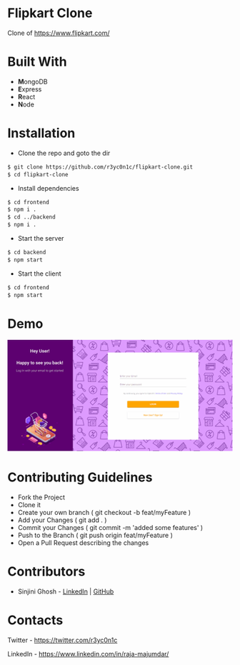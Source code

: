 # Flipkart Clone
Clone of https://www.flipkart.com/

# Built With

- **M**ongoDB
- **E**xpress
- **R**eact
- **N**ode

# Installation

- Clone the repo and goto the dir
```sh
$ git clone https://github.com/r3yc0n1c/flipkart-clone.git
$ cd flipkart-clone
```
- Install dependencies
```sh
$ cd frontend
$ npm i .
$ cd ../backend
$ npm i .
```
- Start the server
```sh
$ cd backend
$ npm start
```
- Start the client
```sh
$ cd frontend
$ npm start
```

# Demo

![FlipkartAnimation](frontend/src/assets/images/FlipkartAnimation.gif)

# Contributing Guidelines

- Fork the Project
- Clone it
- Create your own branch ( git checkout -b feat/myFeature )
- Add your Changes ( git add . )
- Commit your Changes ( git commit -m 'added some features' )
- Push to the Branch ( git push origin feat/myFeature )
- Open a Pull Request describing the changes

# Contributors

- Sinjini Ghosh - [LinkedIn](https://www.linkedin.com/in/sinjini-ghosh/)  |  [GitHub](https://github.com/SINJINI-G) 


# Contacts

Twitter - https://twitter.com/r3yc0n1c

LinkedIn - https://www.linkedin.com/in/raja-majumdar/
